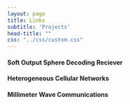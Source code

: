 ```yaml
---
layout: page
title: Links
subtitle: 'Projects'
head-title: ""
css: "../css/custom.css"
---
```


#### Soft Output Sphere Decoding Reciever

#### Heterogeneous Cellular Networks

#### Millimeter Wave Communications







































